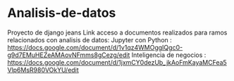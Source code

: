 # Analisis-de-datos
Proyecto de django jeans
Link acceso a documentos realizados para ramos relacionados con analisis de datos: 
  Jupyter con Python : https://docs.google.com/document/d/1v1qz4WMOggIQgc0-g9d7EMuHEZeAMAovNFmms8gCezg/edit
  Inteligencia de negocios : https://docs.google.com/document/d/1jxmCY0dezUb_jkAoFmKayaMCFea5Vlp6MsR980VOkYU/edit
